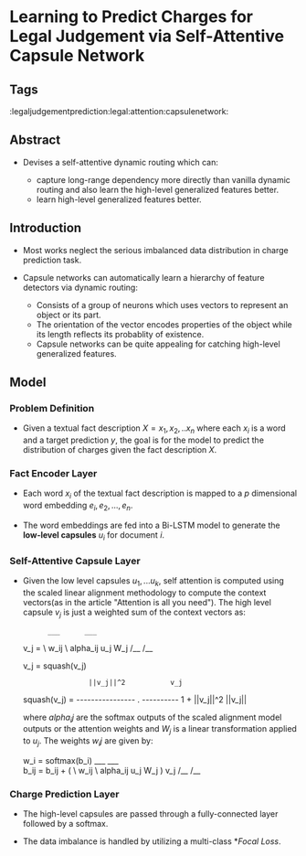 # Learning to Predict Charges for Legal Judgement via Self-Attentive Capsule Network

## Tags

:legaljudgementprediction:legal:attention:capsulenetwork:

## Abstract

* Devises a self-attentive dynamic routing which can:
	 
	* capture long-range dependency more directly than vanilla dynamic routing and also learn the high-level generalized features better.
	* learn high-level generalized features better.

## Introduction

* Most works neglect the serious imbalanced data distribution in charge prediction task.

* Capsule networks can automatically learn a hierarchy of feature detectors via dynamic routing:
	* Consists of a group of neurons which uses vectors to represent an object or its part.
	* The orientation of the vector encodes properties of the object while its length reflects its probablity of existence.
	* Capsule networks can be quite appealing for catching high-level generalized features.

## Model

### Problem Definition

* Given a textual fact description $X = {x_1, x_2, .. x_n}$ where each $x_i$ is a word and a target prediction $y$, the goal is for the model to predict the distribution of charges given the fact description $X$.

### Fact Encoder Layer

* Each word $x_i$ of the textual fact description is mapped to a $p$ dimensional word embedding ${e_i, e_2, ... , e_n}$.

* The word embeddings are fed into a Bi-LSTM model to generate the **low-level capsules** $u_i$ for document $i$.

### Self-Attentive Capsule Layer

* Given the low level capsules ${u_1, ... u_k}$, self attention is computed using the scaled linear alignment methodology to compute the context vectors(as in the article "Attention is all you need"). The high level capsule $v_j$ is just a weighted sum of the context vectors as:

			___		 ___
	v_j =	\	w_ij \	 alpha_ij u_j W_j
			/__		 /__
	
	v_j = squash(v_j)
	
					  ||v_j||^2			  v_j
	squash(v_j) =  ---------------- . ----------
					1 + ||v_j||^2		||v_j||
					
	where $alpha_ij$ are the softmax outputs of the scaled alignment model outputs or the attention weights and $W_j$ is a linear transformation applied to $u_j$.
	The weights $w_ij$ are given by:
	
	w_i = softmax(b_i)
					___		 ___	
	b_ij = b_ij + (	\	w_ij \	 alpha_ij u_j W_j ) v_j
					/__		 /__
					
### Charge Prediction Layer

* The high-level capsules are passed through a fully-connected layer followed by a softmax.

* The data imbalance is handled by utilizing a multi-class **Focal Loss*.

